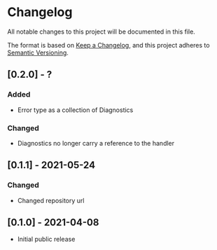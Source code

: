 # Changelog
All notable changes to this project will be documented in this file.

The format is based on [Keep a Changelog](https://keepachangelog.com/en/1.0.0/),
and this project adheres to [Semantic Versioning](https://semver.org/spec/v2.0.0.html).

## [0.2.0] - ?

### Added
- Error type as a collection of Diagnostics

### Changed
- Diagnostics no longer carry a reference to the handler

## [0.1.1] - 2021-05-24

### Changed
- Changed repository url

## [0.1.0] - 2021-04-08

- Initial public release